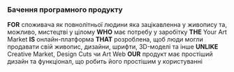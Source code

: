 ### Бачення програмного продукту
**FOR** споживача як повнолітньої людини яка зацікавленна у живопису та, можливо, мистецтві у цілому 
**WHO** має потребу у заробітку 
**THE** Your Art Market 
**IS** онлайн-платформа 
**THAT** розроблена, щоб люди могли продавати свій живопис, дизайни, шрифти, 3D-моделі та інше 
**UNLIKE** Creative Market, Design Cuts чи Art Web 
**OUR** продукт має простіший дизайн та функціонал, що робить його простішим у користуванні 
